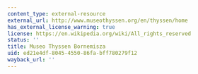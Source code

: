 ```yaml
---
content_type: external-resource
external_url: http://www.museothyssen.org/en/thyssen/home
has_external_license_warning: true
license: https://en.wikipedia.org/wiki/All_rights_reserved
status: ''
title: Museo Thyssen Bornemisza
uid: ed21e4df-8045-4550-86fa-bff780279f12
wayback_url: ''
---
```

